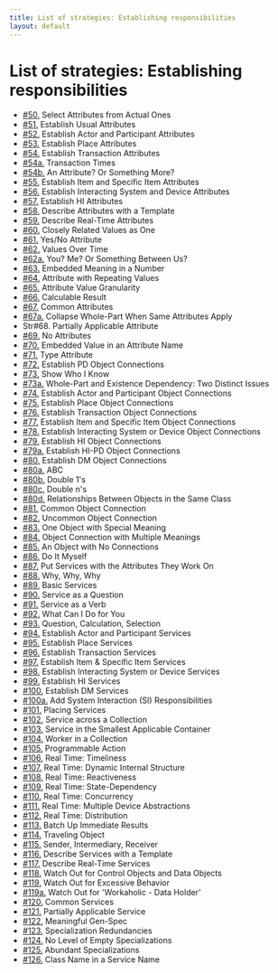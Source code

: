 ```yaml
---
title: List of strategies: Establishing responsibilities
layout: default
---
```




# List of strategies: Establishing responsibilities

*  [#50.](/fundamentals-(what-i-know)) Select Attributes from Actual Ones
*  [#51.](/fundamentals-(what-i-know)) Establish Usual Attributes
*  [#52.](/pattern-players-(what-i-know)) Establish Actor and Participant Attributes
*  [#53.](/pattern-players-(what-i-know)) Establish Place Attributes
*  [#54.](/pattern-players-(what-i-know)) Establish Transaction Attributes
*  [#54a.](/pattern-players-(what-i-know)) Transaction Times
*  [#54b.](/pattern-players-(what-i-know)) An Attribute? Or Something More?
*  [#55.](/pattern-players-(what-i-know)) Establish Item and Specific Item Attributes
*  [#56.](/pattern-players-(what-i-know)) Establish Interacting System and Device Attributes
*  [#57.](/model-components-hi-(what-i-know)) Establish HI Attributes
*  [#58.](/descriptions-(what-i-know)) Describe Attributes with a Template
*  [#59.](/descriptions-(what-i-know)) Describe Real-Time Attributes
*  [#60.](/what-to-consider-and-challenge-(what-i-know)-values) Closely Related Values as One
*  [#61.](/what-to-consider-and-challenge-(what-i-know)-values) Yes/No Attribute
*  [#62.](/what-to-consider-and-challenge-(what-i-know)-values) Values Over Time
*  [#62a.](/what-to-consider-and-challenge-(what-i-know)-values) You? Me? Or Something Between Us?
*  [#63.](/what-to-consider-and-challenge-(what-i-know)-values) Embedded Meaning in a Number
*  [#64.](/what-to-consider-and-challenge-(what-i-know)-values) Attribute with Repeating Values
*  [#65.](/what-to-consider-and-challenge-(what-i-know)-values) Attribute Value Granularity
*  [#66.](/what-to-consider-and-challenge-(what-i-know)-values) Calculable Result
*  [#67.](/what-to-consider-and-challenge-gen-spec-with-attributes-(what-i-know)) Common Attributes
*  [#67a.](/what-to-consider-and-challenge-gen-spec-with-attributes-(what-i-know)) Collapse Whole-Part When Same Attributes Apply
* Str#68. Partially Applicable Attribute
*  [#69.](/what-to-consider-and-challenge-gen-spec-with-attributes-(what-i-know)) No Attributes
*  [#70.](/what-to-consider-and-challenge-(what-i-know)-names) Embedded Value in an Attribute Name
*  [#71.](/what-to-consider-and-challenge-(what-i-know)-names) Type Attribute
*  [#72.](/fundamentals-(who-i-know)) Establish PD Object Connections
*  [#73.](/fundamentals-(who-i-know)) Show Who I Know
*  [#73a.](/fundamentals-(who-i-know)) Whole-Part and Existence Dependency: Two Distinct Issues
*  [#74.](/pattern-players-(who-i-know)) Establish Actor and Participant Object Connections
*  [#75.](/pattern-players-(who-i-know)) Establish Place Object Connections
*  [#76.](/pattern-players-(who-i-know)) Establish Transaction Object Connections
*  [#77.](/pattern-players-(who-i-know)) Establish Item and Specific Item Object Connections
*  [#78.](/pattern-players-(who-i-know)) Establish Interacting System or Device Object Connections
*  [#79.](/model-components-hi-dm-(who-i-know)) Establish HI Object Connections
*  [#79a.](/model-components-hi-dm-(who-i-know)) Establish HI-PD Object Connections
*  [#80.](/model-components-hi-dm-(who-i-know)) Establish DM Object Connections
*  [#80a.](/what-to-consider-and-challenge-(who-i-know)) ABC
*  [#80b.](/what-to-consider-and-challenge-(who-i-know)) Double 1's
*  [#80c.](/what-to-consider-and-challenge-(who-i-know)) Double n's
*  [#80d.](/what-to-consider-and-challenge-(who-i-know)) Relationships Between Objects in the Same Class
*  [#81.](/what-to-consider-and-challenge-(who-i-know)) Common Object Connection
*  [#82.](/what-to-consider-and-challenge-(who-i-know)) Uncommon Object Connection
*  [#83.](/what-to-consider-and-challenge-(who-i-know)) One Object with Special Meaning
*  [#84.](/what-to-consider-and-challenge-(who-i-know)) Object Connection with Multiple Meanings
*  [#85.](/what-to-consider-and-challenge-(who-i-know)) An Object with No Connections
*  [#86.](/fundamentals-(what-i-do)) Do It Myself
*  [#87.](/fundamentals-(what-i-do)) Put Services with the Attributes They Work On
*  [#88.](/fundamentals-(what-i-do)) Why, Why, Why
*  [#89.](/fundamentals-(what-i-do)) Basic Services
*  [#90.](/fundamentals-(what-i-do)) Service as a Question
*  [#91.](/fundamentals-(what-i-do)) Service as a Verb
*  [#92.](/fundamentals-(what-i-do)) What Can I Do for You
*  [#93.](/fundamentals-(what-i-do)) Question, Calculation, Selection
*  [#94.](/pattern-players-(what-i-do)) Establish Actor and Participant Services
*  [#95.](/pattern-players-(what-i-do)) Establish Place Services
*  [#96.](/pattern-players-(what-i-do)) Establish Transaction Services
*  [#97.](/pattern-players-(what-i-do)) Establish Item &amp; Specific Item Services
*  [#98.](/pattern-players-(what-i-do)) Establish Interacting System or Device Services
*  [#99.](/model-components-hi-dm-(what-i-do)) Establish HI Services
*  [#100.](/model-components-hi-dm-(what-i-do)) Establish DM Services
*  [#100a.](/model-components-hi-dm-(what-i-do)) Add System Interaction (SI) Responsibilities
*  [#101.](/where-to-put-a-service-(what-i-do)) Placing Services
*  [#102.](/where-to-put-a-service-(what-i-do)) Service across a Collection
*  [#103.](/where-to-put-a-service-(what-i-do)) Service in the Smallest Applicable Container
*  [#104.](/where-to-put-a-service-(what-i-do)) Worker in a Collection
*  [#105.](/where-to-put-a-service-(what-i-do)) Programmable Action
*  [#106.](/real-time-(what-i-do)) Real Time: Timeliness
*  [#107.](/real-time-(what-i-do)) Real Time: Dynamic Internal Structure
*  [#108.](/real-time-(what-i-do)) Real Time: Reactiveness
*  [#109.](/real-time-(what-i-do)) Real Time: State-Dependency
*  [#110.](/real-time-(what-i-do)) Real Time: Concurrency
*  [#111.](/real-time-(what-i-do)) Real Time: Multiple Device Abstractions
*  [#112.](/real-time-(what-i-do)) Real Time: Distribution
*  [#113.](/message-traffic-(what-i-do)) Batch Up Immediate Results
*  [#114.](/message-traffic-(what-i-do)) Traveling Object
*  [#115.](/message-traffic-(what-i-do)) Sender, Intermediary, Receiver
*  [#116.](/descriptions-(what-i-do)) Describe Services with a Template
*  [#117.](/descriptions-(what-i-do)) Describe Real-Time Services
*  [#118.](/what-to-consider-and-challenge-(what-i-do)-responsibilities) Watch Out for Control Objects and Data Objects
*  [#119.](/what-to-consider-and-challenge-(what-i-do)-responsibilities) Watch Out for Excessive Behavior
*  [#119a.](/what-to-consider-and-challenge-(what-i-do)-responsibilities) Watch Out for 'Workaholic - Data Holder'
*  [#120.](/what-to-consider-and-challenge-(what-i-do)-gen-spec-with-services) Common Services
*  [#121.](/what-to-consider-and-challenge-(what-i-do)-gen-spec-with-services) Partially Applicable Service
*  [#122.](/what-to-consider-and-challenge-(what-i-do)-gen-spec-with-services) Meaningful Gen-Spec
*  [#123.](/what-to-consider-and-challenge-(what-i-do)-gen-spec-with-services) Specialization Redundancies
*  [#124.](/what-to-consider-and-challenge-(what-i-do)-gen-spec-with-services) No Level of Empty Specializations
*  [#125.](/what-to-consider-and-challenge-(what-i-do)-gen-spec-with-services) Abundant Specializations
*  [#126.](/what-to-consider-and-challenge-(what-i-do)-names) Class Name in a Service Name


